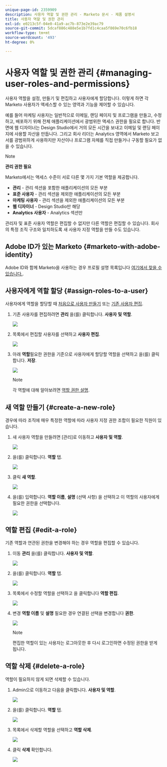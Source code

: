 ```yaml
---
unique-page-id: 2359909
description: 사용자 역할 및 권한 관리 - Marketo 문서 - 제품 설명서
title: 사용자 역할 및 권한 관리
exl-id: e0213c5f-04e0-41a9-ac7b-873e2e39ac79
source-git-commit: 5dcaf886c488e5e1b7fd1c4caa5f869e70c6fb18
workflow-type: tm+mt
source-wordcount: '493'
ht-degree: 0%

---
```


# 사용자 역할 및 권한 관리 {#managing-user-roles-and-permissions}

사용자 역할을 설정, 만들기 및 편집하고 사용자에게 할당합니다. 이렇게 하면 각 Marketo 사용자가 액세스할 수 있는 영역과 기능을 제어할 수 있습니다.

예를 들어 마케팅 사용자는 일반적으로 이메일, 랜딩 페이지 및 프로그램을 만들고, 수정하고, 배포하기 위해 전체 애플리케이션에서 광범위한 액세스 권한을 필요로 합니다. 반면에 웹 디자이너는 Design Studio에서 거의 모든 시간을 보내고 이메일 및 랜딩 페이지에 사용할 자산을 만듭니다. 그리고 회사 리더는 Analytics 영역에서 Marketo 보고서를 광범위하게 사용하지만 자산이나 프로그램 자체를 직접 만들거나 구동할 필요가 없을 수 있습니다.

>[!NOTE]
>
>**관리 권한 필요**

Marketo에서는 액세스 수준이 서로 다른 몇 가지 기본 역할을 제공합니다.

* **관리** - 관리 섹션을 포함한 애플리케이션의 모든 부분
* **표준 사용자** - 관리 섹션을 제외한 애플리케이션의 모든 부분
* **마케팅 사용자** - 관리 섹션을 제외한 애플리케이션의 모든 부분
* **웹 디자이너** - Design Studio만 해당
* **Analytics 사용자** - Analytics 섹션만

관리자 및 표준 사용자 역할은 편집할 수 없지만 다른 역할은 편집할 수 있습니다. 회사의 특정 조직 구조와 일치하도록 새 사용자 지정 역할을 만들 수도 있습니다.

## Adobe ID가 있는 Marketo {#marketo-with-adobe-identity}

Adobe ID와 함께 Marketo을 사용하는 경우 프로필 설명 목록입니다 [여기에서 찾을 수 있습니다.](/help/marketo/product-docs/administration/marketo-with-adobe-identity/adobe-identity-management-overview.md#profile-levels).

## 사용자에게 역할 할당 {#assign-roles-to-a-user}

사용자에게 역할을 할당할 때 [처음으로 사용자 만들기](/help/marketo/product-docs/administration/users-and-roles/create-delete-edit-and-change-a-user-role.md) 또는 [기존 사용자 편집](/help/marketo/product-docs/administration/users-and-roles/managing-marketo-users.md).

1. 기존 사용자를 편집하려면 **관리** 을(를) 클릭합니다. **사용자 및 역할**.

   ![](assets/image2014-9-9-18-3a7-3a32.png)

1. 목록에서 편집할 사용자를 선택하고 **사용자 편집**.

   ![](assets/image2014-9-9-18-3a7-3a42.png)

1. 아래 **역할**&#x200B;필요한 권한을 기준으로 사용자에게 할당할 역할을 선택하고 을(를) 클릭합니다. **저장**.

   ![](assets/image2014-9-9-18-3a7-3a57.png)

   >[!NOTE]
   >
   >각 역할에 대해 알아보려면  [역할 권한 설명](/help/marketo/product-docs/administration/users-and-roles/managing-user-roles-and-permissions/descriptions-of-role-permissions.md).

## 새 역할 만들기 {#create-a-new-role}

경우에 따라 조직에 매우 특정한 역할에 따라 사용자 지정 권한 조합이 필요한 직원이 있습니다.

1. 새 사용자 역할을 만들려면 [관리]로 이동하고 **사용자 및 역할**.

   ![](assets/image2014-9-9-18-3a8-3a12.png)

1. 을(를) 클릭합니다. **역할** 탭.

   ![](assets/image2014-9-9-18-3a8-3a22.png)

1. 클릭 **새 역할**.

   ![](assets/image2014-9-9-18-3a8-3a38.png)

1. 을(를) 입력합니다. **역할 이름**, **설명** (선택 사항) 을 선택하고 이 역할의 사용자에게 필요한 권한을 선택합니다.

   ![](assets/image2014-9-9-18-3a9-3a3.png)

## 역할 편집 {#edit-a-role}

기존 역할과 연관된 권한을 변경해야 하는 경우 역할을 편집할 수 있습니다.

1. 이동 **관리** 을(를) 클릭합니다. **사용자 및 역할**.

   ![](assets/image2014-9-9-18-3a9-3a15.png)

1. 을(를) 클릭합니다. **역할** 탭.

   ![](assets/image2014-9-9-18-3a9-3a26.png)

1. 목록에서 수정할 역할을 선택하고 을 클릭합니다 **역할 편집**.

   ![](assets/image2014-9-9-18-3a9-3a40.png)

1. 변경 **역할 이름** 및 **설명** 필요한 경우 연결된 선택을 변경합니다 **권한**.

   ![](assets/image2014-9-9-18-3a10-3a3.png)

   >[!NOTE]
   >
   >편집한 역할이 있는 사용자는 로그아웃한 후 다시 로그인하면 수정된 권한을 받게 됩니다.

## 역할 삭제 {#delete-a-role}

역할이 필요하지 않게 되면 삭제할 수 있습니다.

1. Admin으로 이동하고 다음을 클릭합니다. **사용자 및 역할**.

   ![](assets/image2014-9-9-18-3a10-3a15.png)

1. 을(를) 클릭합니다. **역할** 탭.

   ![](assets/image2014-9-9-18-3a10-3a27.png)

1. 목록에서 삭제할 역할을 선택하고 **역할 삭제**.

   ![](assets/image2014-9-9-18-3a10-3a39.png)

1. 클릭 **삭제** 확인합니다.

   ![](assets/image2014-9-9-18-3a10-3a50.png)
